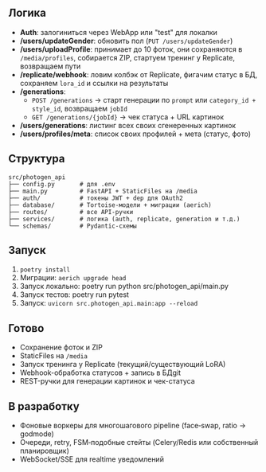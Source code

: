 ## Логика

- **Auth**: залогиниться через WebApp или "test" для локалки
- **/users/updateGender**: обновить пол (`PUT /users/updateGender`)
- **/users/uploadProfile**: принимает до 10 фоток, они сохраняются в `/media/profiles`, собирается ZIP, стартуем тренинг у Replicate, возвращаем пути
- **/replicate/webhook**: ловим колбэк от Replicate, фигачим статус в БД, сохраняем `lora_id` и ссылки на результаты
- **/generations**:
  - `POST /generations` -> старт генерации по `prompt` или `category_id + style_id`, возвращаем `jobId`
  - `GET /generations/{jobId}` → чек статуса + URL картинок
- **/users/generations**: листинг всех своих сгенеренных картинок
- **/users/profiles/meta**: список своих профилей + мета (статус, фото)

## Структура

```
src/photogen_api
├── config.py       # для .env 
├── main.py         # FastAPI + StaticFiles на /media
├── auth/           # токены JWT + dep для OAuth2
├── database/       # Tortoise-модели + миграции (aerich)
├── routes/         # все API-ручки
├── services/       # логика (auth, replicate, generation и т.д.)
└── schemas/        # Pydantic-схемы
```

## Запуск

1. `poetry install`
2. Миграции: `aerich upgrade head`
3. Запуск локально: poetry run python src/photogen_api/main.py
4. Запуск тестов: poetry run pytest
5. Запуск: `uvicorn src.photogen_api.main:app --reload`

## Готово

- Сохранение фоток и ZIP
- StaticFiles на `/media`
- Запуск тренинга у Replicate (текущий/существующий LoRA)
- Webhook-обработка статусов + запись в БДgit 
- REST-ручки для генерации картинок и чек-статуса

## В разработку

- Фоновые воркеры для многошагового pipeline (face‑swap, ratio → godmode)
- Очереди, retry, FSM‑подобные стейты (Celery/Redis или собственный планировщик)
- WebSocket/SSE для realtime уведомлений

